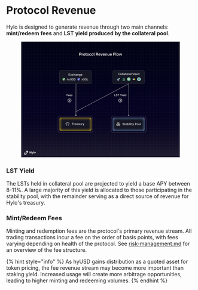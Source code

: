 # Protocol Revenue

Hylo is designed to generate revenue through two main channels: **mint/redeem** **fees** and **LST** **yield produced by the collateral pool**.

<figure><img src="../.gitbook/assets/Protocol Revenue Flow (1).png" alt="" width="563"><figcaption></figcaption></figure>

### LST Yield

The LSTs held in collateral pool are projected to yield a base APY between 8-11%. A large majority of this yield is allocated to those participating in the stability pool, with the remainder serving as a direct source of revenue for Hylo's treasury.

### Mint/Redeem Fees

Minting and redemption fees are the protocol's primary revenue stream. All trading transactions incur a fee on the order of basis points, with fees varying depending on health of the protocol. See [risk-management.md](risk-management.md "mention") for an overview of the fee structure.

{% hint style="info" %}
As hyUSD gains distribution as a quoted asset for token pricing, the fee revenue stream may become more important than staking yield. Increased usage will create more arbitrage opportunities, leading to higher minting and redeeming volumes.
{% endhint %}
